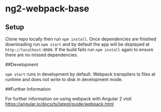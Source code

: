 # ng2-webpack-base

## Setup

Clone repo locally then run `npm install`. Once dependencies are finished downloading run `npm start` and by default the app 
will be dsiplayed at `http://localhost:8080`. If the build fails run `npm install` again to ensure there are no missed 
dependencies. 

##Development

`npm start` runs in development by default. Webpack transpilers ts files at runtime and does not write to disk in development mode.

##Further Information

For further information on using webpack with Angular 2 visit https://angular.io/docs/ts/latest/guide/webpack.html
